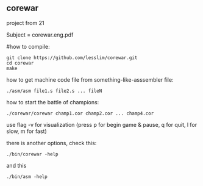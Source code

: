 ## corewar
project from 21

Subject = corewar.eng.pdf

#how to compile:
```
git clone https://github.com/lesslim/corewar.git
cd corewar
make
```

how to get machine code file from something-like-asssembler file:
```
./asm/asm file1.s file2.s ... fileN
```

how to start the battle of champions:
```
./corewar/corewar champ1.cor champ2.cor ... champ4.cor
```
use flag -v for visualization (press p for begin game & pause, q for quit, l for slow, m for fast)

there is another options, check this:
```
./bin/corewar -help
```
and this
```
./bin/asm -help
```
